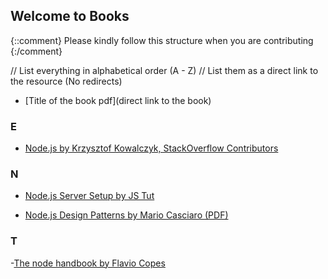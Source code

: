 ## Welcome to <Insert File name> Books

{::comment}
Please kindly follow this structure when you are contributing
{:/comment}

// List everything in alphabetical order (A - Z)
// List them as a direct link to the resource (No redirects)

- [Title of the book pdf](direct link to the book)

### E

- [Node.js by Krzysztof Kowalczyk, StackOverflow Contributors](https://www.programming-books.io/essential/nodejs/)

### N

- [Node.js Server Setup by JS Tut](https://drive.google.com/file/d/1g1Dsc-UfOeUqOzi7Z-Jxf7XVcCIymyyM/view?usp=sharing)

- [Node.js Design Patterns by Mario Casciaro (PDF)](https://ia801309.us.archive.org/5/items/HandbookOfNeuralComputingApplicationsPDFStormRG/Node.js%20Design%20Patterns%20-%20Casciaro,%20Mario%20%5BPDF%5D%5BStormRG%5D.pdf)

### T

-[The node handbook by Flavio Copes](https://drive.google.com/file/d/1LcJhwr3TXOFOzzoVAf17-ce5xlmBRhCc/view?usp=sharing)
